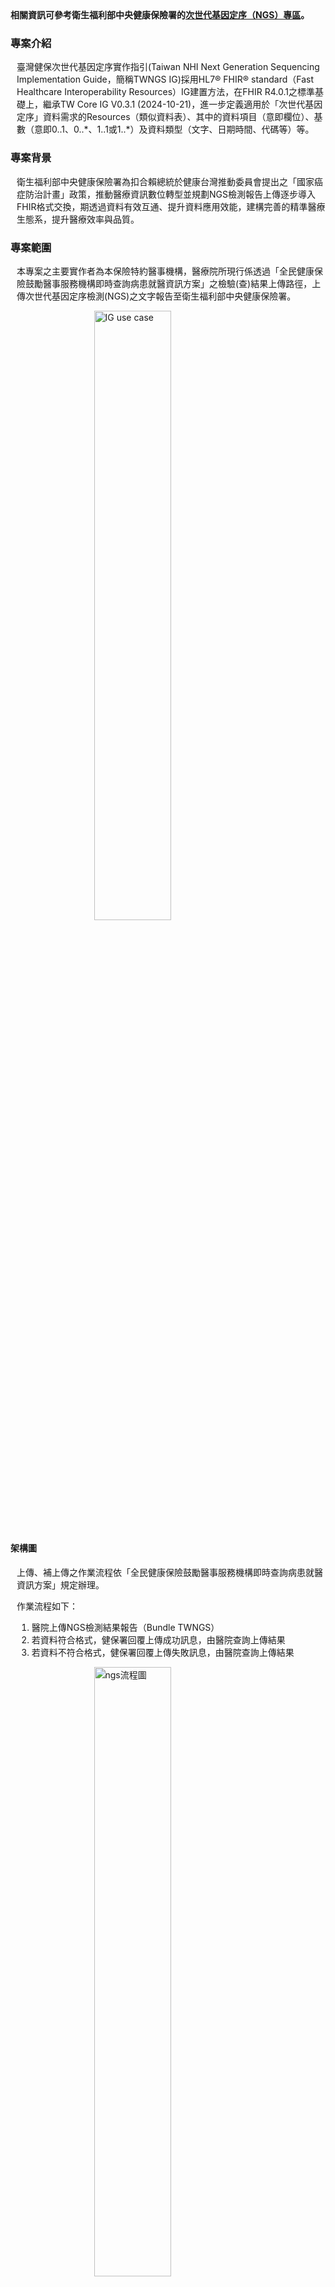 <div class="bg-success" style="ol { counter-reset: item } li { display: block } li:before { content: counters（item, ">
<b>相關資訊可參考衛生福利部中央健康保險署的<a href="https://www.nhi.gov.tw/ch/np-3636-1.html">次世代基因定序（NGS）專區</a>。</b>
</div>

### 專案介紹
<div  style="padding-left: 10px;"> 

<p>臺灣健保次世代基因定序實作指引(Taiwan NHI Next Generation Sequencing Implementation Guide，簡稱TWNGS IG)採用HL7® FHIR® standard（Fast Healthcare Interoperability Resources）IG建置方法，在FHIR R4.0.1之標準基礎上，繼承TW Core IG V0.3.1 (2024-10-21)，進一步定義適用於「次世代基因定序」資料需求的Resources（類似資料表）、其中的資料項目（意即欄位）、基數（意即0..1、0..*、1..1或1..*）及資料類型（文字、日期時間、代碼等）等。</p>

</div>

### 專案背景

<div  style="padding-left: 10px;"> 

<p>衛生福利部中央健康保險署為扣合賴總統於健康台灣推動委員會提出之「國家癌症防治計畫」政策，推動醫療資訊數位轉型並規劃NGS檢測報告上傳逐步導入FHIR格式交換，期透過資料有效互通、提升資料應用效能，建構完善的精準醫療生態系，提升醫療效率與品質。</p>

</div>

### 專案範圍
<div  style="padding-left: 10px;"> 
<p>本專案之主要實作者為本保險特約醫事機構，醫療院所現行係透過「全民健康保險鼓勵醫事服務機構即時查詢病患就醫資訊方案」之檢驗(查)結果上傳路徑，上傳次世代基因定序檢測(NGS)之文字報告至衛生福利部中央健康保險署。</p>
</div>

<div  style="padding-left: 10px;"> 
<img class="figure-img img-responsive img-rounded center-block" src="UseCase.png" alt="IG use case" style="display: block;margin-left: auto;margin-right: auto;width: 50%;"/>
</div>

#### 架構圖

<div  style="padding-left: 10px;"> 
<p>上傳、補上傳之作業流程依「全民健康保險鼓勵醫事服務機構即時查詢病患就醫資訊方案」規定辦理。

作業流程如下：</br>

1. 醫院上傳NGS檢測結果報告（Bundle TWNGS）</br>
2. 若資料符合格式，健保署回覆上傳成功訊息，由醫院查詢上傳結果</br>
3. 若資料不符合格式，健保署回覆上傳失敗訊息，由醫院查詢上傳結果</br>

</p>

<img class="figure-img img-responsive img-rounded center-block" src="ngs.png" alt="ngs流程圖" style="display: block;margin-left: auto;margin-right: auto;width: 50%;"/>
</div>
<!--<div style="justify-content: center;display: flex;width: 100%;">{% include ngs.svg %}</div>-->




### 如何閱讀這個實作指引(IG)
<div  style="padding-left: 10px;"> 
<p>本IG之網站架構圖如下圖所示。各功能說明如下：</p>

<img class="figure-img img-responsive img-rounded center-block" src="structure.png" alt="IG架構圖" style="display: block;margin-left: auto;margin-right: auto;width: 90%;"/>
<div style="clear:both;"></div>

<ul>
	<li><strong><a href="index.html">應用說明</a></strong>：本IG介紹及背景說明。</li>
	<li><strong><a href="vision.html">視覺化邏輯模型</a></strong>：本IG邏輯模型架構視覺化圖。</li>
	<li><strong><a href="artifacts.html">規範文件</a></strong>
	<ul>
		<li><strong><a href="capabilitystatements.html">能力聲明</a>
			</strong>：應用本IG於建置業務目的使用的FHIR Server時，該FHIR Server必須及建議應該支援的資料存取功能。
		</li>
		<li><strong><a href="models.html">邏輯模型</a>
			</strong>：本IG的所有邏輯模型(Logical Models)，邏輯模型會定義相應情境下使用的所有資料欄位。為了便於實作者快速理解，資料欄位會使用易於理解的命名，實作者再透過邏輯模型中的功能頁籤「Mappings」瞭解各資料欄位實際使用本IG的哪個Profiles的哪個資料項目(element)。
		</li>
    	<li><strong><a href="profiles-and-extensions.html">FHIR Profiles</a></strong>：
        	<ul>
          		<li>本IG的所有Profiles之定義與範例。</li>
          		<li>各資料項目不同實作強制程度的Terminology。</li>
        	</ul>
      	</li>
		<li><strong><a href="terminologies.html">專門術語</a>
			</strong>：本IG所使用的專門術語，包括代碼系統（Code Systems）及值集（Value Sets）。
		</li>
	</ul>
	</li>
	<li><strong><a href="examples.html">範例</a></strong>：本IG所定義Profiles之範例檔。</li>
	<li><strong><a href="downloads.html">定義與範例檔下載</a></strong>：實作者若不偏好使用FHIR RESTful API驗證資料是否符合Profiles，可直接下載所需的格式驗證檔，包括XML、JSON及Turtle三種格式，亦可於此下載完整範例檔。</li>
	<li><strong><a href="security.html">安全性</a></strong>：主要說明採用本IG網站進行實作時，有關資料存取授權的作法。</li>
	<!--<li><strong><a href="upload.html">其他必要資料交換規範</a></strong>：主要說明採用本IG網站進行上傳傳染病檢驗報告時上傳相關須知說明。</li>-->
	<li><strong><a href="https://vacc.cdc.gov.tw/vacc/history.html">版本異動</a></strong>：若本IG網站的版本有所異動，皆可透過<a href="https://vacc.cdc.gov.tw/vacc/history.html">異動說明頁</a>得以瞭解版本間的異動差異。</li>
</ul>
</div>

### 作者與貢獻者
<table class="grid" style="width:100%">
<thead>
<tr class="header">
<th style="width:10%">角色</th>
<th style="width:10%">姓名</th>
<th style="width:40%">機構</th>
</tr>
</thead>
<tbody>
<tr>
<td>作者-IG</td>
<td>李麗惠（Li-Hui Lee）</td>
<td rowspan="4" style="vertical-align: middle;">國立臺北護理健康大學-健康事業管理系</td>
</tr>
<tr>
<td>作者-IG</td>
<td>李奇安（Chi-An Lee）</td>
</tr>
<tr>
<td>作者-IG</td>
<td>曾鈺珈（Yu-Jia Tseng）</td>
</tr>
<tr>
<td>作者-IG</td>
<td>黃甄翔（Chen-Hsiang Huang）</td>
</tr>
        <tr>
            <td>貢獻者-IG</td>
            <td>陳依婕</td>
            <td rowspan="3" style="vertical-align: middle;">衛生福利部中央健康保險署-醫務管理組</td>
        </tr>
        <tr>
            <td>貢獻者-IG</td>
            <td>黃瓊萱</td>
        </tr>
        <tr>
            <td>貢獻者-IG</td>
            <td>黃思瑄</td>
        </tr>
</tbody>
</table>
<div class="bg-info"><p>如醫院有參與意願申請加入癌症重大傷病導入FHIR試辦院所，或對資料內容、代碼檔、IG有任何疑問，</p>
    <p>請先洽(02)-27065866分機2637 黃小姐。</p>
<p><span style="color:#FF0000;">*其他NGS業務諮詢(含醫療院所、資訊廠商及合作檢驗機構)，請洽本署各分區業務組。</span></p>
</div>